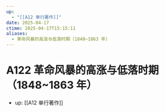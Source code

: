 ```yaml
---
up:
  - "[[A12 单行著作]]"
date: 2025-04-17
ctime: 2025-04-17T15:15:11
aliases:
  - 革命风暴的高涨与低落时期（1848~1863 年）
---
```


# A122 革命风暴的高涨与低落时期（1848~1863 年）

- up: [[A12 单行著作]]
